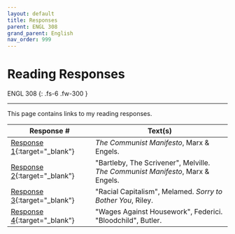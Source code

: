 ```yaml
---
layout: default
title: Responses
parent: ENGL 308
grand_parent: English
nav_order: 999
---
```


# Reading Responses

ENGL 308
{: .fs-6 .fw-300 }

---

This page contains links to my reading responses.

| Response # | Text(s) |
| --- | --- |
| [Response 1](http://andre-ye.github.io/uni/docs/eng/engl-308/files/Reader%20Response%201.pdf){:target="_blank"} | *The Communist Manifesto*, Marx & Engels. |
| [Response 2](http://andre-ye.github.io/uni/docs/eng/engl-308/files/Reader%20Response%202.pdf){:target="_blank"} | "Bartleby, The Scrivener", Melville. *The Communist Manifesto*, Marx & Engels. |
| [Response 3](http://andre-ye.github.io/uni/docs/eng/engl-308/files/Reading%20Response%203.pdf){:target="_blank"} | "Racial Capitalism", Melamed. *Sorry to Bother You*, Riley. |
| [Response 4](http://andre-ye.github.io/uni/docs/eng/engl-308/files/Reader%20Response%204.pdf){:target="_blank"} | "Wages Against Housework", Federici. "Bloodchild", Butler. |
